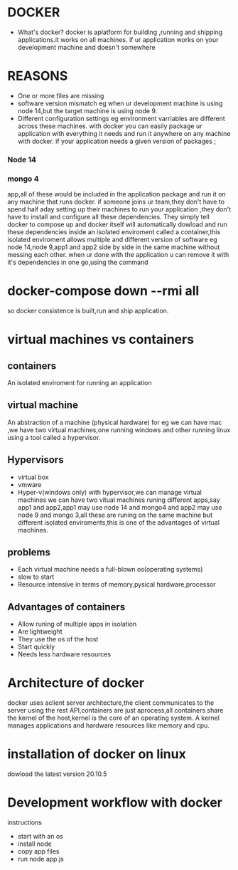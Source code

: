 # DOCKER
- What's docker?
docker is aplatform for building ,running and shipping applications.it works on all machines.
if ur application works on your development machine and doesn't  somewhere
# REASONS
- One or more files are missing
- software version mismatch eg when ur development machine is using node 14,but the target machine is using node 9.
- Different configuration settings eg environment varriables are different across these machines.
with docker you can easily  package ur application with everything it needs and run it anywhere on any machine with docker.
if your application needs a given version of packages ;
### Node 14
### mongo 4
 app,all of these would be included in the application package and run it on any machine that runs docker.
 if someone joins ur team,they don't have to spend half aday setting up their machines to run your application ,they don't have to install and configure all these dependencies.
 They simply tell docker to compose up and docker itself will automatically dowload and run these dependencies inside an isolated enviroment called a container,this isolated enviroment allows multiple and different version of software eg node 14,node 9,app1 and app2 side by side in the same machine without messing each other.
 when ur done with the application u can remove it with it's dependencies in one go,using the command
 # docker-compose down --rmi all
 so docker consistence is built,run and ship application.
 
 
#  virtual machines vs containers
## containers
An isolated enviroment for running an application
## virtual machine
An abstraction of a machine (physical hardware) for eg we can have mac ,we have two virtual machines,one running windows and other running linux using a tool called a hypervisor.
## Hypervisors
- virtual box
- vmware
- Hyper-v(windows only)
with hypervisor,we can manage virtual machines
we can have two vitual machines runing different apps,say app1 and app2,app1 may use node 14 and mongo4 and app2 may use node 9 and mongo 3,all these are runing on the same machine but different isolated enviroments,this is one of the advantages of virtual machines.
## problems
- Each virtual machine needs a full-blown os(operating systems)
- slow to start
- Resource intensive in terms of memory,pysical hardware,processor
## Advantages of containers
- Allow runing of multiple apps in isolation
- Are lightweight
- They use the os of the host
- Start quickly
- Needs less hardware resources

# Architecture of docker
docker uses aclient server architecture,the client communicates to the server using the rest API,containers are just aprocess,all containers share the kernel of the host,kernel is the core of an operating system.
A kernel manages applications and hardware resources like memory and cpu.
# installation of docker on linux
dowload the latest version 20.10.5

# Development workflow with docker
instructions
- start with an os
- install node
- copy app files
- run node app.js
